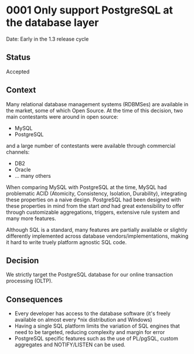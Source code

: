 # 0001 Only support PostgreSQL at the database layer

Date: Early in the 1.3 release cycle

## Status

Accepted

## Context

Many relational database management systems (RDBMSes) are available
in the market, some of which Open Source.  At the time of this
decision, two main contestants were around in open source:

* MySQL
* PostgreSQL

and a large number of contestants were available through commercial
channels:

* DB2
* Oracle
* ... many others

When comparing MySQL with PostgreSQL at the time, MySQL had problematic
ACID (Atomicity, Consistency, Isolation, Durability), integrating these
properties on a naive design. PostgreSQL had been designed with these
properties in mind from the start *and* had great extensibility to offer
through customizable aggregations, triggers, extensive rule system and
many more features.

Although SQL is a standard, many features are partially available or
slightly differently implemented across database vendors/implementations,
making it hard to write truely platform agnostic SQL code.

## Decision

We strictly target the PostgreSQL database for our online transaction
processing (OLTP).

## Consequences

- Every developer has access to the database software (it's freely available
  on almost every *nix distribution and Windows)
- Having a single SQL platform limits the variation of SQL engines that need
  to be targeted, reducing complexity and margin for error
- PostgreSQL specific features such as the use of PL/pgSQL, custom aggregates
  and NOTIFY/LISTEN can be used.
